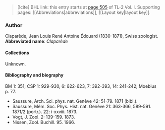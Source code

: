 > [!cite] BHL link: this entry starts at [page 505](https://www.biodiversitylibrary.org/page/33120636) of TL-2 Vol. I.
> Supporting pages: [[Abbreviations|abbreviations]], [[Layout key|layout key]].

### Author

Claparède, Jean Louis René Antoine Édouard (1830-1871), Swiss zoologist. 
**Abbreviated name**: *Claparède*

#### Collections

Unknown.

#### Bibliography and biography

BM 1: 351; CSP 1: 929-930, 6: 622-623, 7: 392-393, 14: 241-242; Moebius p. 77.
- Saussure, Arch. Sci. phys. nat. Genève 42: 51-79. 1871 (bibl.).
- Saussure, Mém. Soc. Phys. Hist. nat. Genève 21: 363-366, 589-591. 1871/2 (portr.). 22: i-xxviii. 1873.
- Vogt, J. Zool. 2: 139-159. 1873.
- Nissen, Zool. Buchill. 95. 1966.

